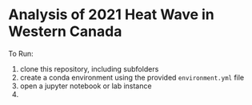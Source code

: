 # Analysis of 2021 Heat Wave in Western Canada
To Run:
1. clone this repository, including subfolders
2. create a conda environment using the provided ```environment.yml``` file
3. open a jupyter notebook or lab instance
4. 
